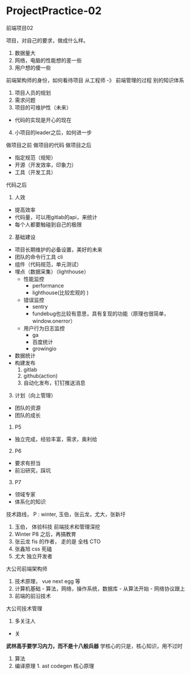 # ProjectPractice-02
前端项目02

项目，对自己的要求，做成什么样。
1. 数据量大
2. 网络，电脑的性能想的差一些
3. 用户想的傻一些

前端架构师的身份，如何看待项目
从工程师 -》 前端管理的过程 别的知识体系
1. 项目人员的规划
2. 需求问题
3. 项目的可维护性（未来）
  - 代码的实现是开心的现在
4. 小项目的leader之后，如何进一步

做项目之前
做项目的代码
做项目之后
- 指定规范（规矩）
- 开源（开发效率，印象力）
- 工具（开发工具）

代码之后
1. 人效
  - 提高效率
  - 代码量，可以用gitlab的api，来统计
  - 每个人都要触碰到自己的极限
2. 基础建设
  - 项目长期维护的必备设置，美好的未来
  - 团队的命令行工具 cli
  - 组件（代码规范，单元测试）
  - 埋点（数据采集）（lighthouse）
    - 性能监控
      - performance
      - lighthouse(比较宏观的 )
    - 错误监控
      - sentry
      - fundebug也比较有意思，具有复现的功能（原理也很简单，window.onerror）
    - 用户行为日志监控
      - ga
      - 百度统计
      - growingio
  - 数据统计
  - 构建发布
    1. gitlab
    2. github(action)
    3. 自动化发布，钉钉推送消息
3. 计划（向上管理）
  - 团队的资源
  - 团队的成长

1. P5
  - 独立完成，经验丰富，需求，奥利给
2. P6
  - 要求有担当
  - 前沿研究，踩坑
3. P7
  - 领域专家
  - 体系化的知识

技术路线， P : winter, 玉伯，张云龙，尤大，张新圩
1. 玉伯， 体验科技  前端技术和管理深挖
2. Winter P8 之后，再搞教育
3. 张云龙  fis 的作者， 走的是 全栈 CTO
4. 张鑫旭 css 死磕
5. 尤大  独立开发者

大公司前端架构师
  1. 技术原理， vue next egg 等
  2. 计算机基础
    - 算法，网络，操作系统，数据库
    - 从算法开始
    - 网络协议跟上
  3. 前端的前沿技术

大公司技术管理
  1. 多关注人
   - 关

**武林高手要学习内力，而不是十八般兵器**
学核心的只是，核心知识，用不过时
  1. 算法
  2. 编译原理
    1. ast codegen 核心原理

